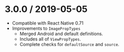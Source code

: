# 3.0.0 / 2019-05-05

- Compatible with React Native 0.71
- Improvements to `ImagePropTypes`
  - Merged Android and default definitions.
  - Includes all of `ViewPropTypes`.
  - Complete checks for `defaultSource` and `source`.
